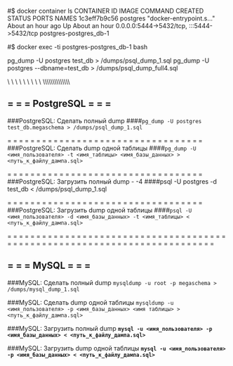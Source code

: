 #$ docker  container  ls
CONTAINER ID   IMAGE      COMMAND                  CREATED             STATUS             PORTS                                       NAMES
1c3eff7b9c56   postgres   "docker-entrypoint.s…"   About an hour ago   Up About an hour   0.0.0.0:5444->5432/tcp, :::5444->5432/tcp   postgres-postgres_db-1


#$ docker exec -ti  postgres-postgres_db-1 bash

pg_dump -U postgres   test_db            > /dumps/psql_dump_1.sql
pg_dump -U postgres --dbname=test_db   > /dumps/psql_dump_full4.sql





\ \ \ \ \ \ \ \ \  \\\\\\\\\\\\\\\\\\\\\\\\\\\
## = = = PostgreSQL  = = = 
###PostgreSQL:   Сделать полный dump
####```pg_dump -U postgres test_db.megaschema > /dumps/psql_dump_1.sql```

= = = = = = = = = = = = = = = = = = = = = = = = = = = = = = = = = = 
###PostgreSQL:  Сделать dump одной таблицы
####```pg_dump -U <имя_пользователя> -t <имя_таблицы> <имя_базы_данных> > <путь_к_файлу_дампа.sql> ```

= = = = = = = = = = = = = = = = = = = = = = = = = = = = = = = = = = 
###PostgreSQL:  Загрузить полный dump   - -4
####psql -U postgres -d test_db < /dumps/psql_dump_1.sql

= = = = = = = = = = = = = = = = = = = = = = = = = = = = = = = = = = 
###PostgreSQL:  Загрузить dump одной таблицы
####```psql -U <имя_пользователя> -d <имя_базы_данных> -t <имя_таблицы> < <путь_к_файлу_дампа.sql>  ```

= = = = = = = = = = = = = = = = = = = = = = = = = = =
= = = = = = = = = = = = = = = = = = = = = = =
= = = = = = = = = = = = = = = = = = = = = = = =

## = = =  MySQL = = = 

###MySQL:  Сделать полный dump
```mysqldump -u root -p megaschema > /dumps/mysql_dump_1.sql ```

###MySQL:  Сделать dump одной таблицы
```mysqldump -u <имя_пользователя> -p <имя_базы_данных> <имя таблицы> > <путь_к_файлу_дампа.sql> ```

###MySQL:  Загрузить полный dump
**```mysql -u <имя_пользователя> -p <имя_базы_данных> < <путь_к_файлу_дампа.sql> ```**

###MySQL:  Загрузить dump одной таблицы
**```mysql -u <имя_пользователя> -p <имя_базы_данных> < <путь_к_файлу_дампа.sql> ```**
